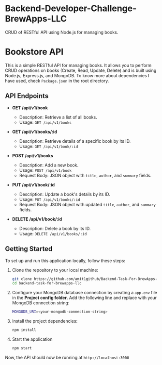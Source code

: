 # Backend-Developer-Challenge-BrewApps-LLC

CRUD of RESTful API using Node.js for managing books.

# Bookstore API

This is a simple RESTful API for managing books. It allows you to perform CRUD operations on books (Create, Read, Update, Delete) and is built using Node.js, Express.js, and MongoDB.
To know more about dependencies I have used, check `Package.json` in the root directory.

## API Endpoints

- **GET /api/v1/book**

  - Description: Retrieve a list of all books.
  - Usage: `GET /api/v1/books`

- **GET /api/v1/books/:id**

  - Description: Retrieve details of a specific book by its ID.
  - Usage: `GET /api/v1/book/:id`

- **POST /api/v1/books**

  - Description: Add a new book.
  - Usage: `POST /api/v1/book`
  - Request Body: JSON object with `title`, `author`, and `summary` fields.

- **PUT /api/v1/book/:id**

  - Description: Update a book's details by its ID.
  - Usage: `PUT /api/v1/books/:id`
  - Request Body: JSON object with updated `title`, `author`, and `summary` fields.

- **DELETE /api/v1/book/:id**
  - Description: Delete a book by its ID.
  - Usage: `DELETE /api/v1/books/:id`

## Getting Started

To set up and run this application locally, follow these steps:

1. Clone the repository to your local machine:

   ```bash
   git clone https://github.com/amit1github/Backend-Task-For-BrewApps-LLC.git
   cd backend-task-for-brewapps-llc

   ```

2. Configure your MongoDB database connection by creating a `app.env` file in the **Project config folder**. Add the following line and replace <your-mongodb-connection-string> with your MongoDB connection string:

    ```bash
   MONGODB_URI=<your-mongodb-connection-string>
    ```

3. Install the project dependencies:

   ```bash
   npm install
   ```

4. Start the application

   ```bash
   npm start
   ```

Now, the API should now be running at `http://localhost:3000`
